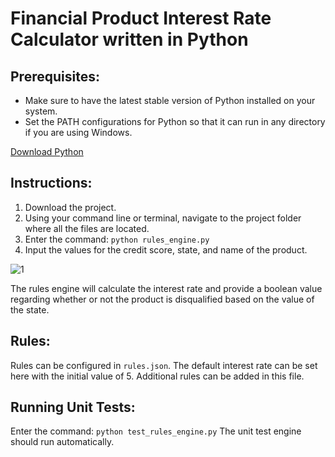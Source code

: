 # Financial Product Interest Rate Calculator written in Python

## Prerequisites:
- Make sure to have the latest stable version of Python installed on your system. 
- Set the PATH configurations for Python so that it can run in any directory if you are using Windows.

[Download Python](https://www.python.org/downloads/)

## Instructions:
1. Download the project.
2. Using your command line or terminal, navigate to the project folder where all the files are located.
3. Enter the command: `python rules_engine.py`
4. Input the values for the credit score, state, and name of the product.

![1](https://github.com/l1legend/Visio-Business-Request/assets/28288764/26538d38-5e06-448a-80f5-e31b10ae3dff)

The rules engine will calculate the interest rate and provide a boolean value regarding whether or not the product is disqualified based on the value of the state. 

## Rules:

Rules can be configured in `rules.json`. The default interest rate can be set here with the initial value of 5.
Additional rules can be added in this file.

## Running Unit Tests:
Enter the command: `python test_rules_engine.py` The unit test engine should run automatically.
